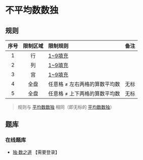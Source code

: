 # 不平均数数独

## 规则

| 序号  | 限制区域 | 限制规则             | 备注  |
|:---:|:----:|:-----------------|:---:|
|  1  |  行   | [1~9填充]          |     |
|  2  |  列   | [1~9填充]          |     |
|  3  |  宫   | [1~9填充]          |     |
|  4  |  全盘  | 任意格 ≠ 左右两格的算数平均数 | 无标  |
|  5  |  全盘  | 任意格 ≠ 上下两格的算数平均数 | 无标  |

> 规则与 [平均数数独] 相同（即无标的 [平均数数独]）

## 题库

### 在线题库

- [独·数之道](http://www.sudokufans.org.cn/lx/game.index.php?type=navg) 【需要登录】

[1~9填充]: ../../../../../../rules.md#1to9填充

[平均数数独]: 平均数数独.md
